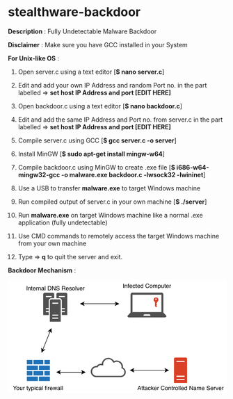 # stealthware-backdoor

**Description** : Fully Undetectable Malware Backdoor

**Disclaimer** : Make sure you have GCC installed in your System

**For Unix-like OS** :

1. Open server.c using a text editor [**$ nano server.c**]

2. Edit and add your own IP Address and random Port no. in the part labelled => **set host IP Address and port [EDIT HERE]**

3. Open backdoor.c using a text editor [**$ nano backdoor.c**]

4. Edit and add the same IP Address and Port no. from server.c in the part labelled => **set host IP Address and port [EDIT HERE]**

5. Compile server.c using GCC [**$ gcc server.c -o server**]

6. Install MinGW [**$ sudo apt-get install mingw-w64**]

7. Compile backdoor.c using MinGW to create .exe file [**$ i686-w64-mingw32-gcc -o malware.exe backdoor.c -lwsock32 -lwininet**]

8. Use a USB to transfer **malware.exe** to target Windows machine

9. Run compiled output of server.c in your own machine [**$ ./server**] 

10. Run **malware.exe** on target Windows machine like a normal .exe application (fully undetectable)

11. Use CMD commands to remotely access the target Windows machine from your own machine

12. Type => **q** to quit the server and exit.

**Backdoor Mechanism** :

![](backdoor.png) 
